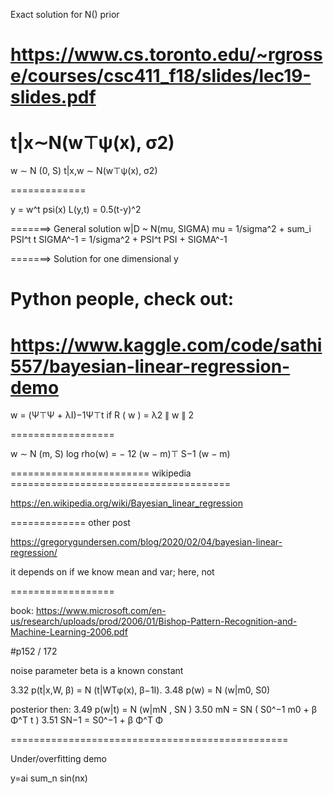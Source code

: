 
Exact solution for N() prior
# https://www.cs.toronto.edu/~rgrosse/courses/csc411_f18/slides/lec19-slides.pdf

# t|x∼N(w⊤ψ(x), σ2)

w ∼ N (0, S)
t|x,w ∼ N(w⊤ψ(x), σ2)

=============

y = w^t psi(x)
L(y,t) = 0.5(t-y)^2


=======> General solution
w|D ~ N(mu, SIGMA)
mu = 1/sigma^2  + sum_i PSI^t   t
SIGMA^-1 = 1/sigma^2  +  PSI^t PSI + SIGMA^-1

=======> Solution for one dimensional y



# Python people, check out:
# https://www.kaggle.com/code/sathi557/bayesian-linear-regression-demo






w = (Ψ⊤Ψ + λI)−1Ψ⊤t
if R ( w ) = λ2 ∥ w ∥ 2

==================

w ∼ N (m, S)
log rho(w) = − 12 (w − m)⊤ S−1 (w − m)



======================== wikipedia ======================================


https://en.wikipedia.org/wiki/Bayesian_linear_regression

============= other post


https://gregorygundersen.com/blog/2020/02/04/bayesian-linear-regression/

it depends on if we know mean and var; here, not


==================




book:
https://www.microsoft.com/en-us/research/uploads/prod/2006/01/Bishop-Pattern-Recognition-and-Machine-Learning-2006.pdf

#p152 / 172

noise parameter beta is a known constant

3.32 p(t|x,W, β) = N (t|WTφ(x), β−1I).
3.48  p(w) = N (w|m0, S0)

posterior then:
3.49 p(w|t) = N (w|mN , SN )
3.50 mN = SN ( S0^−1 m0 + β Φ^T t ) 
3.51 SN−1 = S0^−1 + β Φ^T Φ




================================================

Under/overfitting demo

y=ai sum_n sin(nx)


